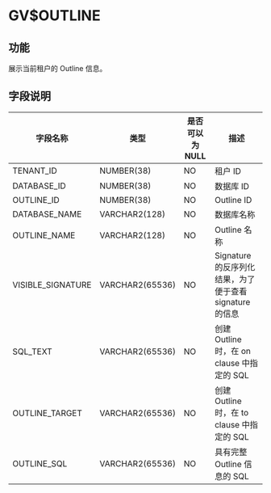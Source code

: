 GV$OUTLINE 
===============================



**功能** 
---------------------------

展示当前租户的 Outline 信息。

**字段说明** 
-----------------------------



|     **字段名称**      |     **类型**      | **是否可以为 NULL** |                **描述**                 |
|-------------------|-----------------|----------------|---------------------------------------|
| TENANT_ID         | NUMBER(38)      | NO             | 租户 ID                                 |
| DATABASE_ID       | NUMBER(38)      | NO             | 数据库 ID                                |
| OUTLINE_ID        | NUMBER(38)      | NO             | Outline ID                            |
| DATABASE_NAME     | VARCHAR2(128)   | NO             | 数据库名称                                 |
| OUTLINE_NAME      | VARCHAR2(128)   | NO             | Outline 名称                            |
| VISIBLE_SIGNATURE | VARCHAR2(65536) | NO             | Signature 的反序列化结果，为了便于查看signature 的信息 |
| SQL_TEXT          | VARCHAR2(65536) | NO             | 创建 Outline 时，在 on clause 中指定的 SQL     |
| OUTLINE_TARGET    | VARCHAR2(65536) | NO             | 创建 Outline 时，在 to clause 中指定的 SQL     |
| OUTLINE_SQL       | VARCHAR2(65536) | NO             | 具有完整 Outline 信息的 SQL                  |



